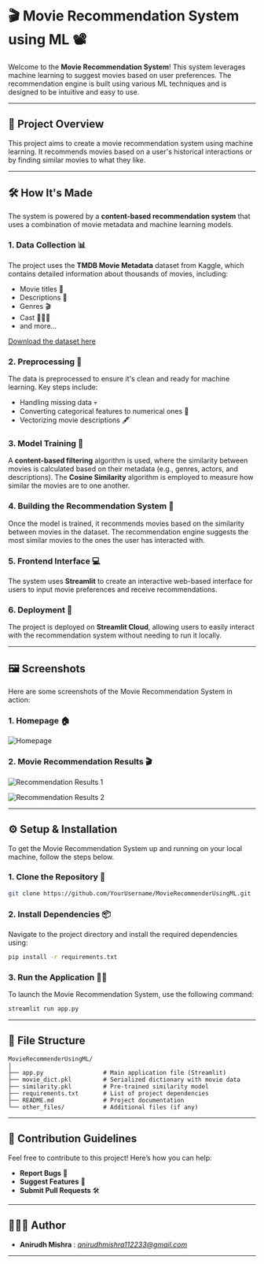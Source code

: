 
# 🎬 Movie Recommendation System using ML 📽️

Welcome to the **Movie Recommendation System**! This system leverages machine learning to suggest movies based on user preferences. The recommendation engine is built using various ML techniques and is designed to be intuitive and easy to use.

---

## 🚀 Project Overview

This project aims to create a movie recommendation system using machine learning. It recommends movies based on a user's historical interactions or by finding similar movies to what they like.

---

## 🛠️ How It's Made

The system is powered by a **content-based recommendation system** that uses a combination of movie metadata and machine learning models.

### 1. **Data Collection** 📊
The project uses the **TMDB Movie Metadata** dataset from Kaggle, which contains detailed information about thousands of movies, including:
- Movie titles 🎥
- Descriptions 📝
- Genres 🎬
- Cast 🧑‍🤝‍🧑
- and more...

[Download the dataset here](https://www.kaggle.com/datasets/tmdb/tmdb-movie-metadata?resource=download)

### 2. **Preprocessing** 🔄
The data is preprocessed to ensure it's clean and ready for machine learning. Key steps include:
- Handling missing data 💀
- Converting categorical features to numerical ones 🧮
- Vectorizing movie descriptions 🖋️

### 3. **Model Training** 🤖
A **content-based filtering** algorithm is used, where the similarity between movies is calculated based on their metadata (e.g., genres, actors, and descriptions). The **Cosine Similarity** algorithm is employed to measure how similar the movies are to one another.

### 4. **Building the Recommendation System** 🎯
Once the model is trained, it recommends movies based on the similarity between movies in the dataset. The recommendation engine suggests the most similar movies to the ones the user has interacted with.

### 5. **Frontend Interface** 💻
The system uses **Streamlit** to create an interactive web-based interface for users to input movie preferences and receive recommendations.

### 6. **Deployment** 🚢
The project is deployed on **Streamlit Cloud**, allowing users to easily interact with the recommendation system without needing to run it locally.

---

## 🖼️ Screenshots

Here are some screenshots of the Movie Recommendation System in action:

### 1. **Homepage** 🏠

![Homepage]("ResultsImages/HomePage.png")

### 2. **Movie Recommendation Results** 🎬

![Recommendation Results 1]("ResultsImages/Resuts1.png")

![Recommendation Results 2]("ResultsImages/Results2.png")

---

## ⚙️ Setup & Installation

To get the Movie Recommendation System up and running on your local machine, follow the steps below.

### 1. **Clone the Repository** 🔁

```bash
git clone https://github.com/YourUsername/MovieRecommenderUsingML.git
```

### 2. **Install Dependencies** 📦

Navigate to the project directory and install the required dependencies using:

```bash
pip install -r requirements.txt
```

### 3. **Run the Application** 🏃‍♂️

To launch the Movie Recommendation System, use the following command:

```bash
streamlit run app.py
```

---

## 📑 File Structure

```plaintext
MovieRecommenderUsingML/
│
├── app.py                 # Main application file (Streamlit)
├── movie_dict.pkl         # Serialized dictionary with movie data
├── similarity.pkl         # Pre-trained similarity model
├── requirements.txt       # List of project dependencies
├── README.md              # Project documentation
└── other_files/           # Additional files (if any)
```

---

## 📍 Contribution Guidelines

Feel free to contribute to this project! Here’s how you can help:
- **Report Bugs** 🐞
- **Suggest Features** 🚀
- **Submit Pull Requests** 🛠️

---

## 🧑‍🤝‍🧑 Author

- **Anirudh Mishra** : *anirudhmishra112233@gmail.com*

---


